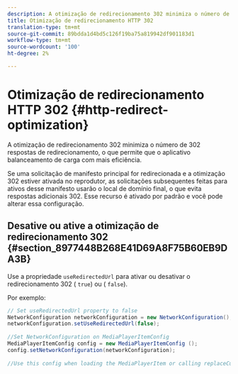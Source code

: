 ```yaml
---
description: A otimização de redirecionamento 302 minimiza o número de 302 respostas de redirecionamento, o que permite que o aplicativo balanceamento de carga com mais eficiência.
title: Otimização de redirecionamento HTTP 302
translation-type: tm+mt
source-git-commit: 89bdda1d4bd5c126f19ba75a819942df901183d1
workflow-type: tm+mt
source-wordcount: '100'
ht-degree: 2%

---
```



# Otimização de redirecionamento HTTP 302 {#http-redirect-optimization}

A otimização de redirecionamento 302 minimiza o número de 302 respostas de redirecionamento, o que permite que o aplicativo balanceamento de carga com mais eficiência.

Se uma solicitação de manifesto principal for redirecionada e a otimização 302 estiver ativada no reprodutor, as solicitações subsequentes feitas para ativos desse manifesto usarão o local de domínio final, o que evita respostas adicionais 302. Esse recurso é ativado por padrão e você pode alterar essa configuração.

## Desative ou ative a otimização de redirecionamento 302 {#section_8977448B268E41D69A8F75B60EB9DA3B}

Use a propriedade `useRedirectedUrl` para ativar ou desativar o redirecionamento 302 ( `true`) ou ( `false`).

<!--<a id="example_888749F70C8A43279D06A29BD68E7E4D"></a>-->

Por exemplo:

```java
// Set useRedirectedUrl property to false 
NetworkConfiguration networkConfiguration = new NetworkConfiguration(); 
networkConfiguration.setUseRedirectedUrl(false); 
 
//Set NetworkConfiguration on MediaPlayerItemConfig 
MediaPlayerItemConfig config = new MediaPlayerItemConfig (); 
config.setNetworkConfiguration(networkConfiguration); 
 
//Use this config when loading the MediaPlayerItem or calling replaceCurrentResource
```
